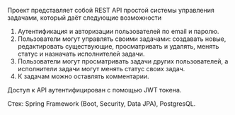 Проект представляет собой REST API простой системы управления задачами, который даёт следующие возможности
1) Аутентификация и авторизации пользователей по email и паролю.
2) Пользователи могут управлять своими задачами: создавать новые, редактировать существующие, просматривать и удалять, менять статус и назначать исполнителей задачи.
3) Пользователи могут просматривать задачи других пользователей, а исполнители задачи могут менять статус своих задач.
4) К задачам можно оставлять комментарии.

Доступ к API аутентифицирован с помощью JWT токена. 

Стек: Spring Framework (Boot, Security, Data JPA), PostgresQL.
